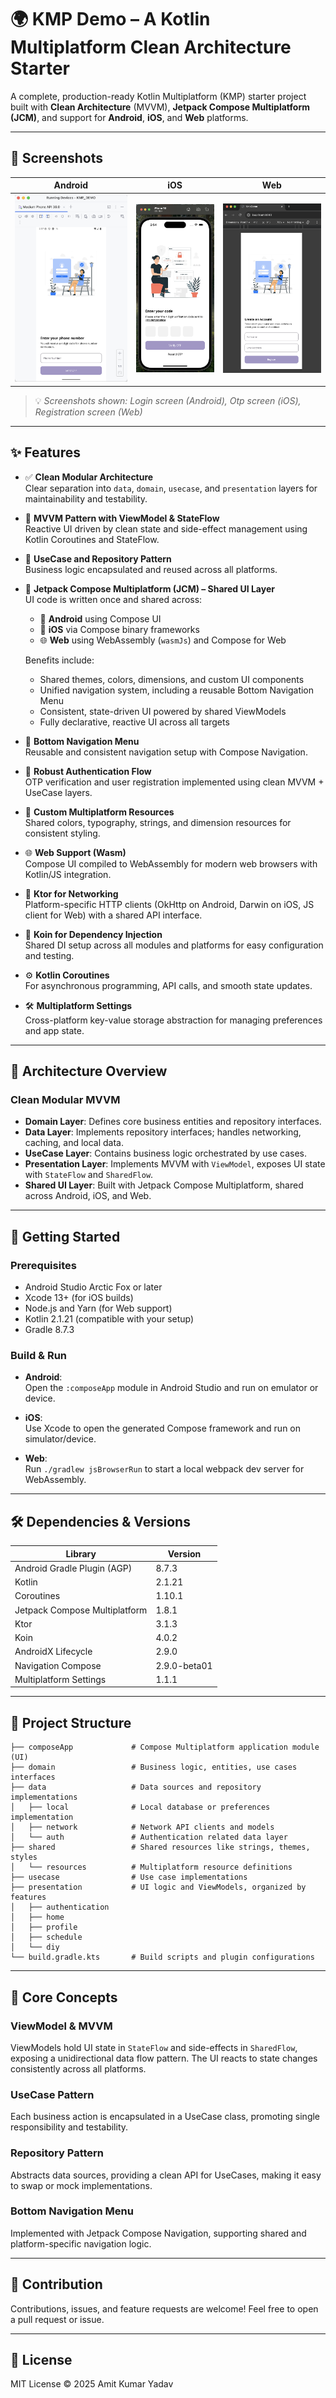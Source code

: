 # 🌍 KMP Demo – A Kotlin Multiplatform Clean Architecture Starter

A complete, production-ready Kotlin Multiplatform (KMP) starter project built with **Clean Architecture** (MVVM), **Jetpack Compose Multiplatform (JCM)**, and support for **Android**, **iOS**, and **Web** platforms.

---

## 📸 Screenshots

| Android | iOS | Web |
|--------|-----|-----|
| ![Android Screenshot](screenshots/android_screenshot.png) | ![iOS Screenshot](screenshots/iOS_screenshot.png) | ![Web Screenshot](screenshots/web_screenshot.png) |

> 💡 *Screenshots shown: Login screen (Android), Otp screen (iOS), Registration screen (Web)*

---

## ✨ Features

- ✅ **Clean Modular Architecture**  
  Clear separation into `data`, `domain`, `usecase`, and `presentation` layers for maintainability and testability.

- 🧠 **MVVM Pattern with ViewModel & StateFlow**  
  Reactive UI driven by clean state and side-effect management using Kotlin Coroutines and StateFlow.

- 💼 **UseCase and Repository Pattern**  
  Business logic encapsulated and reused across all platforms.

- 🧩 **Jetpack Compose Multiplatform (JCM) – Shared UI Layer**  
  UI code is written once and shared across:  
  - 📱 **Android** using Compose UI  
  - 🍏 **iOS** via Compose binary frameworks  
  - 🌐 **Web** using WebAssembly (`wasmJs`) and Compose for Web  

  Benefits include:  
  - Shared themes, colors, dimensions, and custom UI components  
  - Unified navigation system, including a reusable Bottom Navigation Menu  
  - Consistent, state-driven UI powered by shared ViewModels  
  - Fully declarative, reactive UI across all targets

- 📱 **Bottom Navigation Menu**  
  Reusable and consistent navigation setup with Compose Navigation.

- 🔐 **Robust Authentication Flow**  
  OTP verification and user registration implemented using clean MVVM + UseCase layers.

- 🎨 **Custom Multiplatform Resources**  
  Shared colors, typography, strings, and dimension resources for consistent styling.

- 🌐 **Web Support (Wasm)**  
  Compose UI compiled to WebAssembly for modern web browsers with Kotlin/JS integration.

- 🔌 **Ktor for Networking**  
  Platform-specific HTTP clients (OkHttp on Android, Darwin on iOS, JS client for Web) with a shared API interface.

- 💉 **Koin for Dependency Injection**  
  Shared DI setup across all modules and platforms for easy configuration and testing.

- ⚙️ **Kotlin Coroutines**  
  For asynchronous programming, API calls, and smooth state updates.

- 🛠 **Multiplatform Settings**  
  Cross-platform key-value storage abstraction for managing preferences and app state.

---

## 🧱 Architecture Overview

### Clean Modular MVVM

- **Domain Layer**: Defines core business entities and repository interfaces.
- **Data Layer**: Implements repository interfaces; handles networking, caching, and local data.
- **UseCase Layer**: Contains business logic orchestrated by use cases.
- **Presentation Layer**: Implements MVVM with `ViewModel`, exposes UI state with `StateFlow` and `SharedFlow`.
- **Shared UI Layer**: Built with Jetpack Compose Multiplatform, shared across Android, iOS, and Web.

---

## 🚀 Getting Started

### Prerequisites

- Android Studio Arctic Fox or later
- Xcode 13+ (for iOS builds)
- Node.js and Yarn (for Web support)
- Kotlin 2.1.21 (compatible with your setup)
- Gradle 8.7.3

### Build & Run

- **Android**:  
  Open the `:composeApp` module in Android Studio and run on emulator or device.

- **iOS**:  
  Use Xcode to open the generated Compose framework and run on simulator/device.

- **Web**:  
  Run `./gradlew jsBrowserRun` to start a local webpack dev server for WebAssembly.

---

## 🛠 Dependencies & Versions

| Library                      | Version   |
|------------------------------|-----------|
| Android Gradle Plugin (AGP)  | 8.7.3     |
| Kotlin                      | 2.1.21    |
| Coroutines                  | 1.10.1    |
| Jetpack Compose Multiplatform| 1.8.1    |
| Ktor                        | 3.1.3     |
| Koin                        | 4.0.2     |
| AndroidX Lifecycle           | 2.9.0     |
| Navigation Compose           | 2.9.0-beta01 |
| Multiplatform Settings       | 1.1.1     |

---

## 📂 Project Structure

```plaintext
├── composeApp             # Compose Multiplatform application module (UI)
├── domain                 # Business logic, entities, use cases interfaces
├── data                   # Data sources and repository implementations
│   ├── local              # Local database or preferences implementation
│   ├── network            # Network API clients and models
│   └── auth               # Authentication related data layer
├── shared                 # Shared resources like strings, themes, styles
│   └── resources          # Multiplatform resource definitions
├── usecase                # Use case implementations
├── presentation           # UI logic and ViewModels, organized by features
│   ├── authentication
│   ├── home
│   ├── profile
│   ├── schedule
│   └── diy
└── build.gradle.kts       # Build scripts and plugin configurations
```
---

## 📖 Core Concepts

### ViewModel & MVVM  
ViewModels hold UI state in `StateFlow` and side-effects in `SharedFlow`, exposing a unidirectional data flow pattern. The UI reacts to state changes consistently across all platforms.

### UseCase Pattern  
Each business action is encapsulated in a UseCase class, promoting single responsibility and testability.

### Repository Pattern  
Abstracts data sources, providing a clean API for UseCases, making it easy to swap or mock implementations.

### Bottom Navigation Menu  
Implemented with Jetpack Compose Navigation, supporting shared and platform-specific navigation logic.

---

## 🤝 Contribution

Contributions, issues, and feature requests are welcome! Feel free to open a pull request or issue.

---

## 📄 License

MIT License © 2025 Amit Kumar Yadav

